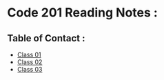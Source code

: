# Code 201 Reading Notes :

## Table of Contact :
- [Class 01](class-01)
- [Class 02](class-02)
- [Class 03](class-03)

